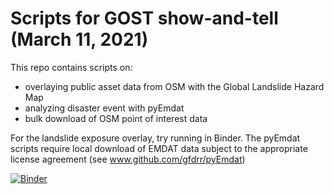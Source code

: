 # Scripts for GOST show-and-tell (March 11, 2021)
This repo contains scripts on:
* overlaying public asset data from OSM with the Global Landslide Hazard Map
* analyzing disaster event with pyEmdat
* bulk download of OSM point of interest data

For the landslide exposure overlay, try running in Binder. The pyEmdat scripts require local download of EMDAT data subject to the appropriate license agreement (see www.github.com/gfdrr/pyEmdat)

[![Binder](https://mybinder.org/badge_logo.svg)](https://mybinder.org/v2/gh/gfdrr/frictionless_demo/HEAD)
